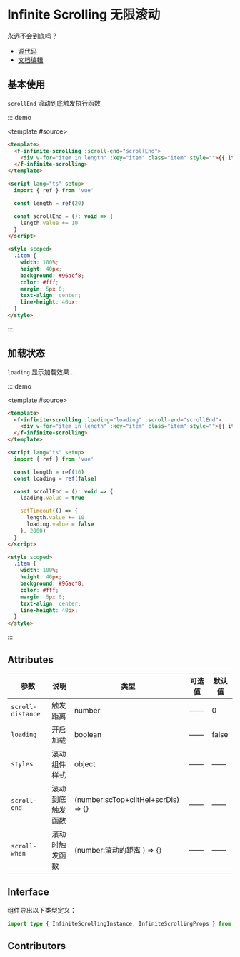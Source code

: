 # Infinite Scrolling 无限滚动

永远不会到底吗？

- [源代码](https://github.com/FightingDesign/fighting-design/tree/master/packages/fighting-design/infinite-scrolling)
- [文档编辑](https://github.com/FightingDesign/fighting-design/blob/master/docs/docs/components/infinite-scrolling.md)

## 基本使用

`scrollEnd` 滚动到底触发执行函数

::: demo

<template #source>
<demo1-vue />
</template>

```html
<template>
  <f-infinite-scrolling :scroll-end="scrollEnd">
    <div v-for="item in length" :key="item" class="item" style="">{{ item }}</div>
  </f-infinite-scrolling>
</template>

<script lang="ts" setup>
  import { ref } from 'vue'

  const length = ref(20)

  const scrollEnd = (): void => {
    length.value += 10
  }
</script>

<style scoped>
  .item {
    width: 100%;
    height: 40px;
    background: #96acf8;
    color: #fff;
    margin: 5px 0;
    text-align: center;
    line-height: 40px;
  }
</style>
```

:::

## 加载状态

`loading` 显示加载效果...

::: demo

<template #source>
<demo2-vue />
</template>

```html
<template>
  <f-infinite-scrolling :loading="loading" :scroll-end="scrollEnd">
    <div v-for="item in length" :key="item" class="item" style="">{{ item }}</div>
  </f-infinite-scrolling>
</template>

<script lang="ts" setup>
  import { ref } from 'vue'

  const length = ref(10)
  const loading = ref(false)

  const scrollEnd = (): void => {
    loading.value = true

    setTimeout(() => {
      length.value += 10
      loading.value = false
    }, 2000)
  }
</script>

<style scoped>
  .item {
    width: 100%;
    height: 40px;
    background: #96acf8;
    color: #fff;
    margin: 5px 0;
    text-align: center;
    line-height: 40px;
  }
</style>
```

:::

## Attributes

| 参数              | 说明             | 类型                                | 可选值 | 默认值 |
| ----------------- | ---------------- | ----------------------------------- | ------ | ------ |
| `scroll-distance` | 触发距离         | number                              | ——     | 0      |
| `loading`         | 开启加载         | boolean                             | ——     | false  |
| `styles`          | 滚动组件样式     | object                              | ——     | ——     |
| `scroll-end`      | 滚动到底触发函数 | (number:scTop+clitHei+scrDis) => {} | ——     | ——     |
| `scroll-when`     | 滚动时触发函数   | (number:滚动的距离 ) => {}          | ——     | ——     |

## Interface

组件导出以下类型定义：

```ts
import type { InfiniteScrollingInstance, InfiniteScrollingProps } from 'fighting-design'
```

## Contributors

<a href="https://github.com/Tyh2001" target="_blank">
  <f-avatar round src="https://avatars.githubusercontent.com/u/73180970?v=4" />
</a>

<a href="https://github.com/HoldingTheGhostAtTheGrave" target="_blank">
  <f-avatar round src="https://avatars.githubusercontent.com/u/76578532?v=4" />
</a>

<script setup lang="ts">
  import demo1Vue from './_demos/infinite-scrolling/demo1.vue'
  import demo2Vue from './_demos/infinite-scrolling/demo2.vue'
</script>
